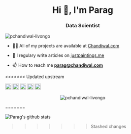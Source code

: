 <h1 align="center">Hi 👋, I'm Parag</h1>
<h3 align="center">Data Scientist</h3>

<p align="left"> <img src="https://komarev.com/ghpvc/?username=pchandiwal-livongo" alt="pchandiwal-livongo" /> </p>

- 👨‍💻 All of my projects are available at [Chandiwal.com](Chandiwal.com)

- 📝 I regulary write articles on [justpaintings.me](justpaintings.me)

- 📫 How to reach me **parag@chandiwal.com**

<<<<<<< Updated upstream
<p align="left">
	<img src="https://devicons.github.io/devicon/devicon.git/icons/amazonwebservices/amazonwebservices-original-wordmark.svg" alt="aws" width="20" height="20"/> 
	<img src="https://devicons.github.io/devicon/devicon.git/icons/docker/docker-original-wordmark.svg" alt="docker" width="20" height="20"/> 
	<img src="https://devicons.github.io/devicon/devicon.git/icons/scala/scala-original-wordmark.svg" alt="scala" width="20" height="20"/> 
	<img src="https://devicons.github.io/devicon/devicon.git/icons/python/python-original-wordmark.svg" alt="python" width="20" height="20"/> 
	<img src="https://devicons.github.io/devicon/devicon.git/icons/linux/linux-original.svg" alt="linux" width="20" height="20"/></p>
	<p align="center"> <img src="https://github-readme-stats.vercel.app/api?username=pchandiwal-livongo&show_icons=true" alt="pchandiwal-livongo" count_private=TRUE /> </p>
=======

![Parag's github stats](https://github-readme-stats.pchandiwal-livongo.vercel.app/api?username=pchandiwal-livongo&count_private=true)
>>>>>>> Stashed changes


